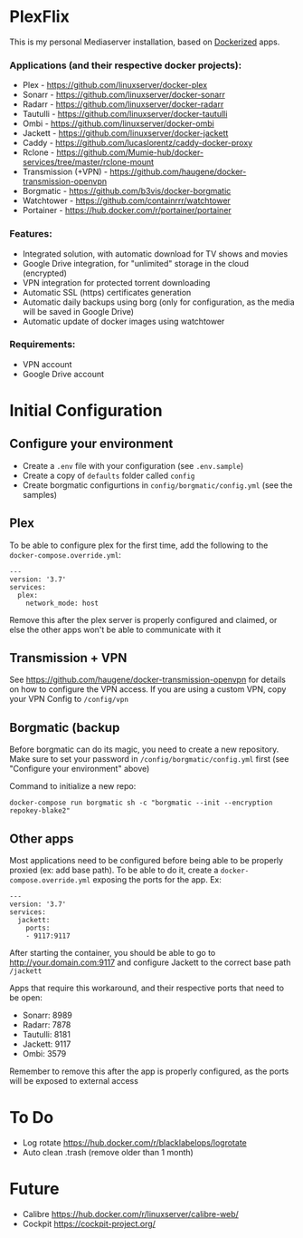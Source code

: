# PlexFlix

This is my personal Mediaserver installation, based on [Dockerized](http://docker.com) 
apps. 

### Applications (and their respective docker projects):

- Plex - https://github.com/linuxserver/docker-plex
- Sonarr - https://github.com/linuxserver/docker-sonarr
- Radarr - https://github.com/linuxserver/docker-radarr
- Tautulli - https://github.com/linuxserver/docker-tautulli
- Ombi - https://github.com/linuxserver/docker-ombi
- Jackett - https://github.com/linuxserver/docker-jackett
- Caddy - https://github.com/lucaslorentz/caddy-docker-proxy
- Rclone - https://github.com/Mumie-hub/docker-services/tree/master/rclone-mount
- Transmission (+VPN) - https://github.com/haugene/docker-transmission-openvpn
- Borgmatic - https://github.com/b3vis/docker-borgmatic
- Watchtower - https://github.com/containrrr/watchtower
- Portainer - https://hub.docker.com/r/portainer/portainer

### Features:
- Integrated solution, with automatic download for TV shows and movies
- Google Drive integration, for "unlimited" storage in the cloud (encrypted)
- VPN integration for protected torrent downloading
- Automatic SSL (https) certificates generation
- Automatic daily backups using borg (only for configuration, as the media will be saved in Google Drive)
- Automatic update of docker images using watchtower

### Requirements:
- VPN account
- Google Drive account

# Initial Configuration

## Configure your environment

- Create a `.env` file with your configuration (see `.env.sample`)
- Create a copy of `defaults` folder called `config`
- Create borgmatic configurtions in `config/borgmatic/config.yml` (see the samples)

## Plex
To be able to configure plex for the first time, add the following to the `docker-compose.override.yml`:
```
---
version: '3.7'
services:
  plex:
    network_mode: host
```
Remove this after the plex server is properly configured and claimed, or else the other apps 
won't be able to communicate with it

## Transmission + VPN
See https://github.com/haugene/docker-transmission-openvpn for details on how to configure the VPN 
access. If you are using a custom VPN, copy your VPN Config to `/config/vpn`

## Borgmatic (backup
Before borgmatic can do its magic, you need to create a new repository. Make sure to set your 
password in `/config/borgmatic/config.yml` first (see "Configure your environment" above)

Command to initialize a new repo:
```
docker-compose run borgmatic sh -c "borgmatic --init --encryption repokey-blake2"
```

## Other apps
Most applications need to be configured before being able to be properly proxied (ex: add base path).
To be able to do it, create a `docker-compose.override.yml` exposing the ports for the app. Ex:
```
---
version: '3.7'
services:
  jackett:
    ports:
    - 9117:9117
```

After starting the container, you should be able to go to http://your.domain.com:9117 and configure Jackett
to the correct base path `/jackett`

Apps that require this workaround, and their respective ports that need to be open:
- Sonarr: 8989
- Radarr: 7878
- Tautulli: 8181
- Jackett: 9117
- Ombi: 3579

Remember to remove this after the app is properly configured, as the ports will be exposed to 
external access

# To Do
- Log rotate https://hub.docker.com/r/blacklabelops/logrotate
- Auto clean .trash (remove older than 1 month)

# Future
- Calibre https://hub.docker.com/r/linuxserver/calibre-web/
- Cockpit https://cockpit-project.org/
